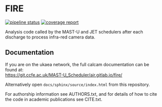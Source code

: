 FIRE 
====
[![pipeline status](https://git.ccfe.ac.uk/MAST-U_Scheduler/air/badges/master/pipeline.svg)](https://git.ccfe.ac.uk/MAST-U_Scheduler/air/commits/python3)
[![coverage report](https://git.ccfe.ac.uk/MAST-U_Scheduler/air/badges/master/coverage.svg)](https://git.ccfe.ac.uk/MAST-U_Scheduler/air/commits/python3)

Analysis code called by the MAST-U and JET schedulers after each discharge to process infra-red camera data.

Documentation
--------------
If you are on the ukaea network, the full calcam documentation can be found at:  
https://git.ccfe.ac.uk/MAST-U_Scheduler/air.gitlab.io/fire/

Alternatively open ``docs/sphinx/source/index.html`` from this repository.

For authorship information see AUTHORS.txt, and for details of how to cite the code in academic publications see CITE.txt.